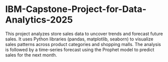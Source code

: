 # IBM-Capstone-Project-for-Data-Analytics-2025
This project analyzes store sales data to uncover trends and forecast future sales. It uses Python libraries (pandas, matplotlib, seaborn) to visualize sales patterns across product categories and shopping malls. The analysis is followed by a time-series forecast using the Prophet model to predict sales for the next month.

